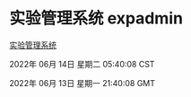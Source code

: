 # 实验管理系统 expadmin
[实验管理系统](http://59.174.25.255:56808/expadmin-782313d2-e1b1-4ea7-932e-3a55e6a1a4d0/)

2022年 06月 14日 星期二 05:40:08 CST

2022年 06月 13日 星期一 21:40:08 GMT
